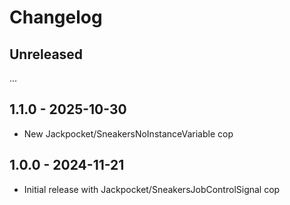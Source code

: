 # Changelog

## Unreleased

...

## 1.1.0 - 2025-10-30

- New Jackpocket/SneakersNoInstanceVariable cop

## 1.0.0 - 2024-11-21

- Initial release with Jackpocket/SneakersJobControlSignal cop
